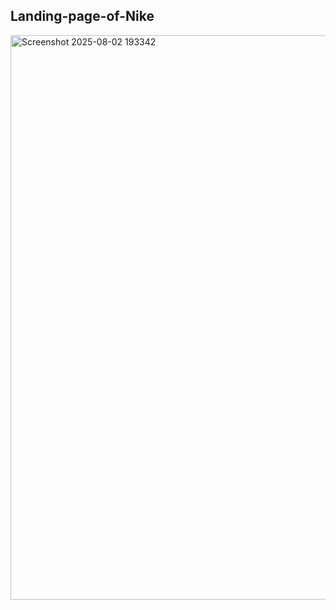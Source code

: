 ## Landing-page-of-Nike


<img width="1917" height="903" alt="Screenshot 2025-08-02 193342" src="https://github.com/user-attachments/assets/1831257e-7f30-4e85-b803-415749756635" />
